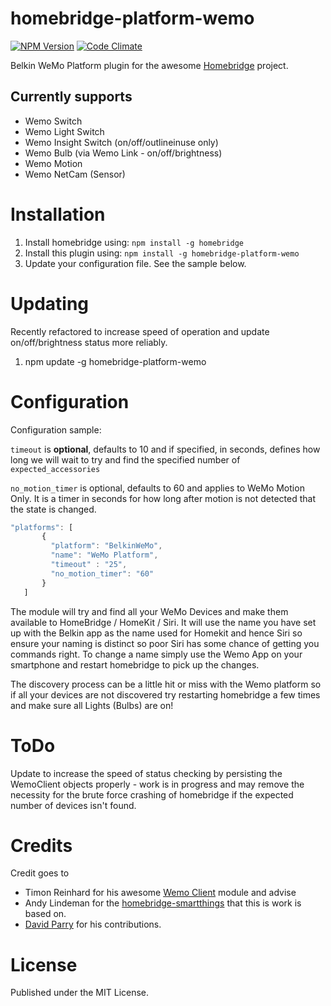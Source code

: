 # homebridge-platform-wemo
[![NPM Version](https://img.shields.io/npm/v/homebridge-platform-wemo.svg)](https://www.npmjs.com/package/homebridge-platform-wemo)
[![Code Climate](https://codeclimate.com/github/rudders/homebridge-platform-wemo/badges/gpa.svg)](https://codeclimate.com/github/rudders/homebridge-platform-wemo)

Belkin WeMo Platform plugin for the awesome  [Homebridge](https://github.com/nfarina/homebridge) project.

## Currently supports
- Wemo Switch
- Wemo Light Switch 
- Wemo Insight Switch (on/off/outlineinuse only)
- Wemo Bulb (via Wemo Link - on/off/brightness)
- Wemo Motion
- Wemo NetCam (Sensor)

# Installation

1. Install homebridge using: `npm install -g homebridge`
2. Install this plugin using: `npm install -g homebridge-platform-wemo`
3. Update your configuration file. See the sample below.

# Updating

Recently refactored to increase speed of operation and update on/off/brightness status more reliably.

1. npm update -g homebridge-platform-wemo

# Configuration

Configuration sample:

`timeout` is **optional**, defaults to 10 and if specified, in seconds, defines how long we will wait to try and find the specified number of `expected_accessories`

`no_motion_timer` is optional, defaults to 60 and applies to WeMo Motion Only. It is a timer in seconds for how long after motion is not detected that the state is changed.

 ```javascript
"platforms": [
        {
          "platform": "BelkinWeMo",
          "name": "WeMo Platform",
          "timeout" : "25",
          "no_motion_timer": "60"
        }   
    ]

```

The module will try and find all your WeMo Devices and make them available to HomeBridge / HomeKit / Siri. It will use the name you have set up with the Belkin app as the name used for Homekit and hence Siri so ensure your naming is distinct so poor Siri has some chance of getting you commands right. To change a name simply use the Wemo App on your smartphone and restart homebridge to pick up the changes.

The discovery process can be a little hit or miss with the Wemo platform so if all your devices are not discovered try restarting homebridge a few times and make sure all Lights (Bulbs) are on!

# ToDo

Update to increase the speed of status checking by persisting the WemoClient objects properly - work is in progress and may remove the necessity for the brute force crashing of homebridge if the expected number of devices isn't found.

# Credits

Credit goes to
- Timon Reinhard for his awesome [Wemo Client](https://github.com/timonreinhard/wemo-client) module and advise 
- Andy Lindeman for the [homebridge-smartthings](https://github.com/alindeman/homebridge-smartthings) that this is work is based on.
- [David Parry](https://github.com/devbobo) for his contributions.

# License

Published under the MIT License.
